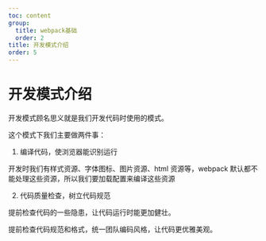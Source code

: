 ```yaml
---
toc: content
group:
  title: webpack基础
  order: 2
title: 开发模式介绍
order: 5
---
```


# 开发模式介绍

开发模式顾名思义就是我们开发代码时使用的模式。

这个模式下我们主要做两件事：

1. 编译代码，使浏览器能识别运行

开发时我们有样式资源、字体图标、图片资源、html 资源等，webpack 默认都不能处理这些资源，所以我们要加载配置来编译这些资源

2. 代码质量检查，树立代码规范

提前检查代码的一些隐患，让代码运行时能更加健壮。

提前检查代码规范和格式，统一团队编码风格，让代码更优雅美观。

